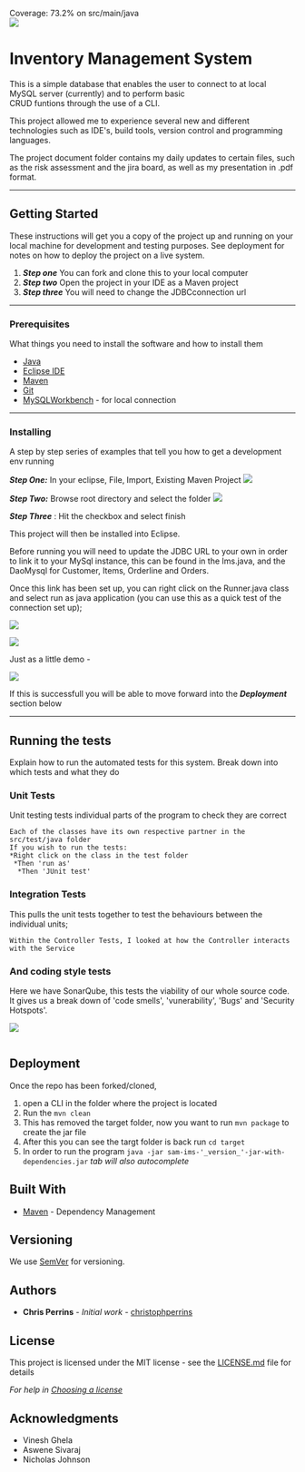 Coverage: 73.2% on src/main/java  
![](Project%20Diagrams/CurrentTesting.png)

# Inventory Management System

This is a simple database that enables the user to connect to at local MySQL server (currently) and to perform basic  
CRUD funtions through the use of a CLI. 

This project allowed me to experience several new and different technologies such as IDE's, build tools, version control and programming languages. 

The project document folder contains my daily updates to certain files, such as the risk assessment and the jira board, as well as my presentation in .pdf format. 

---

## Getting Started

These instructions will get you a copy of the project up and running on your local machine for development and testing purposes. See deployment for notes on how to deploy the project on a live system.

1. **_Step one_** You can fork and clone this to your local computer  
2. **_Step two_** Open the project in your IDE as a Maven project  
3. **_Step three_** You will need to change the JDBCconnection url

---

### Prerequisites

What things you need to install the software and how to install them


* [Java](https://www.java.com/en/download/)
* [Eclipse IDE](https://www.eclipse.org/downloads/)
* [Maven](https://maven.apache.org/index.html) 
* [Git](https://git-scm.com/downloads)
* [MySQLWorkbench](https://dev.mysql.com/downloads/workbench/) - for local connection 


---

### Installing

A step by step series of examples that tell you how to get a development env running

**_Step One:_** In your eclipse, File, Import, Existing Maven Project
![](Project%20Diagrams/Installing/stepOne.png)

**_Step Two:_** Browse root directory and select the folder
![](Project%20Diagrams/Installing/stepTwoandThree.png)

**_Step Three_** : Hit the checkbox and select finish 

This project will then be installed into Eclipse.

Before running you will need to update the JDBC URL to your own in order to link it to your MySql instance, this can be found in the Ims.java, and the DaoMysql for Customer, Items, Orderline and Orders.

Once this link has been set up, you can right click on the Runner.java class and select run as java application (you can use this as a quick test of the connection set up);

![](Project%20Diagrams/Installing/rightclick.png)

![](Project%20Diagrams/Installing/runas.png)


Just as a little demo - 

![](Project%20Diagrams/Installing/itemreturn.png)

If this is successfull you will be able to move forward into the **_Deployment_** section below 

---

## Running the tests

Explain how to run the automated tests for this system. Break down into which tests and what they do

### Unit Tests 

Unit testing tests individual parts of the program to check they are correct

```
Each of the classes have its own respective partner in the src/test/java folder  
If you wish to run the tests:
*Right click on the class in the test folder
 *Then 'run as' 
  *Then 'JUnit test'  
```

### Integration Tests 
This pulls the unit tests together to test the behaviours between the individual units;

```
Within the Controller Tests, I looked at how the Controller interacts with the Service 
```

### And coding style tests

Here we have SonarQube, this tests the viability of our whole source code.  
It gives us a break down of 'code smells', 'vunerability', 'Bugs' and 'Security Hotspots'. 

![](Project%20Diagrams/SQEG.png)

```

```


## Deployment

Once the repo has been forked/cloned,
1. open a CLI in the folder where the project is located
2. Run the ```mvn clean```
3. This has removed the target folder, now you want to run ```mvn package``` to create the jar file
4. After this you can see the targt folder is back run ```cd target```
5. In order to run the program ```java -jar sam-ims-'_version_'-jar-with-dependencies.jar``` _tab will also autocomplete_
## Built With

* [Maven](https://maven.apache.org/) - Dependency Management

## Versioning

We use [SemVer](http://semver.org/) for versioning.

## Authors

* **Chris Perrins** - *Initial work* - [christophperrins](https://github.com/christophperrins)

## License

This project is licensed under the MIT license - see the [LICENSE.md](LICENSE.md) file for details 

*For help in [Choosing a license](https://choosealicense.com/)*

## Acknowledgments

* Vinesh Ghela
* Aswene Sivaraj 
* Nicholas Johnson 
